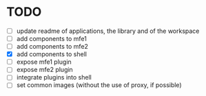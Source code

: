 # TODO

-   [ ] update readme of applications, the library and of the workspace
-   [ ] add components to mfe1
-   [ ] add components to mfe2
-   [x] add components to shell
-   [ ] expose mfe1 plugin
-   [ ] expose mfe2 plugin
-   [ ] integrate plugins into shell
-   [ ] set common images (without the use of proxy, if possible)
